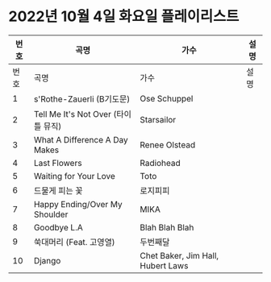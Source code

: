 # 2022년 10월 4일 화요일 플레이리스트

| 번호 | 곡명 | 가수 | 설명 |
|------|------|------|------|
| 번호 | 곡명 | 가수 | 설명 |
| 1 | s'Rothe-Zauerli (B기도문) | Ose Schuppel |  |
| 2 | Tell Me It's Not Over (타이틀 뮤직) | Starsailor |  |
| 3 | What A Difference A Day Makes | Renee Olstead |  |
| 4 | Last Flowers | Radiohead |  |
| 5 | Waiting for Your Love | Toto |  |
| 6 | 드물게 피는 꽃 | 로지피피 |  |
| 7 | Happy Ending/Over My Shoulder | MIKA |  |
| 8 | Goodbye L.A | Blah Blah Blah |  |
| 9 | 쑥대머리 (Feat. 고영열) | 두번째달 |  |
| 10 | Django | Chet Baker, Jim Hall, Hubert Laws |  |
